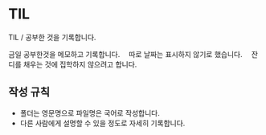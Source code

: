 # TIL
TIL / 공부한 것을 기록합니다.

금일 공부한것을 메모하고 기록합니다. 
따로 날짜는 표시하지 않기로 했습니다. 
잔디를 채우는 것에 집학하지 않으려고 합니다.


## 작성 규칙
- 폴더는 영문명으로 파일명은 국어로 작성합니다.
- 다른 사람에게 설명할 수 있을 정도로 자세히 기록합니다.
